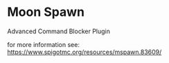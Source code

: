 # Moon Spawn
Advanced Command Blocker Plugin

for more information see: https://www.spigotmc.org/resources/mspawn.83609/
